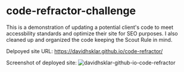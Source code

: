 # code-refractor-challenge

This is a demonstration of updating a potential client's code to meet accessbility standards and optimize their site for SEO purposes.  I also cleaned up and organized the code keeping the Scout Rule in mind.

Delpoyed site URL: https://davidhsklar.github.io/code-refractor/

Screenshot of deployed site: 
![davidhsklar-github-io-code-refractor](https://user-images.githubusercontent.com/97452998/154883298-4bbb243e-b3cc-47d0-a6c5-245160babefd.png)
